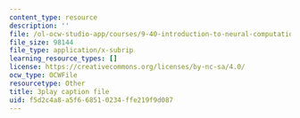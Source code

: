 ```yaml
---
content_type: resource
description: ''
file: /ol-ocw-studio-app/courses/9-40-introduction-to-neural-computation-spring-2018/f5d2c4a8a5f668510234ffe219f9d087_5KhcA454er0.srt
file_size: 98144
file_type: application/x-subrip
learning_resource_types: []
license: https://creativecommons.org/licenses/by-nc-sa/4.0/
ocw_type: OCWFile
resourcetype: Other
title: 3play caption file
uid: f5d2c4a8-a5f6-6851-0234-ffe219f9d087
---
```

